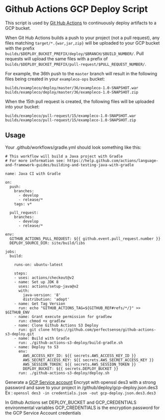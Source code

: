 # Github Actions GCP Deploy Script

This script is used by [Git Hub Actions](https://github.com/features/actions) to continuously deploy artifacts to a GCP bucket.

When Git Hub Actions builds a push to your project (not a pull request), any files matching `target/*.{war,jar,zip}` will be uploaded to your GCP bucket with the prefix `builds/$DEPLOY_BUCKET_PREFIX/deploy/$BRANCH/$BUILD_NUMBER/`. Pull requests will upload the same files with a prefix of `builds/$DEPLOY_BUCKET_PREFIX/pull-request/$PULL_REQUEST_NUMBER/`.

For example, the 36th push to the `master` branch will result in the following files being created in your `exampleco-ops` bucket:

```
builds/exampleco/deploy/master/36/exampleco-1.0-SNAPSHOT.war
builds/exampleco/deploy/master/36/exampleco-1.0-SNAPSHOT.zip
```

When the 15th pull request is created, the following files will be uploaded into your bucket:
```
builds/exampleco/pull-request/15/exampleco-1.0-SNAPSHOT.war
builds/exampleco/pull-request/15/exampleco-1.0-SNAPSHOT.zip
```

## Usage

Your .github/workflows/gradle.yml should look something like this:

```
# This workflow will build a Java project with Gradle
# For more information see: https://help.github.com/actions/language-and-framework-guides/building-and-testing-java-with-gradle

name: Java CI with Gradle

on:
  push:
    branches: 
      - develop
      - release/*
    tags: v*

  pull_request:
    branches: 
      - develop
      - release/*

env:
  GITHUB_ACTIONS_PULL_REQUEST: ${{ github.event.pull_request.number }}
  DEPLOY_SOURCE_DIR: site/build/libs

jobs:
  build:

    runs-on: ubuntu-latest

    steps:
    - uses: actions/checkout@v2
    - name: Set up JDK 8
      uses: actions/setup-java@v2
      with:
        java-version: '8'
        distribution: 'adopt'
    - name: Get Tag Version
      run: echo "GITHUB_ACTIONS_TAG=${GITHUB_REF#refs/*/}" >> $GITHUB_ENV
    - name: Grant execute permission for gradlew
      run: chmod +x gradlew
    - name: Clone Github Actions S3 Deploy
      run: git clone https://github.com/perfectsense/github-actions-s3-deploy.git
    - name: Build with Gradle
      run: ./github-actions-s3-deploy/build-gradle.sh
    - name: Deploy to S3
      env:
        AWS_ACCESS_KEY_ID: ${{ secrets.AWS_ACCESS_KEY_ID }}
        AWS_SECRET_ACCESS_KEY: ${{ secrets.AWS_SECRET_ACCESS_KEY }}
        AWS_SESSION_TOKEN: ${{ secrets.AWS_SESSION_TOKEN }}
        DEPLOY_BUCKET: ${{ secrets.DEPLOY_BUCKET }}
      run: ./github-actions-s3-deploy/deploy.sh

```

Generate a [GCP Service account](https://developers.google.com/identity/protocols/oauth2/service-account)
Encrypt with openssl des3 with a strong password and save to your project in /github/deploy/gcp-deploy.json.des3
Ex : `openssl des3 -in credentials.json -out gcp-deploy.json.des3.des3`

In Github Actions set DEPLOY_BUCKET and GCP_CREDENTIALS environmental variables
GCP_CREDENTIALS is the encryption password for the GCP Service Account credentials

